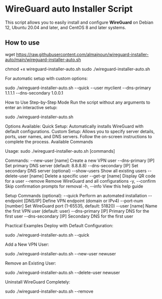 # WireGuard auto Installer Script

This script allows you to easily install and configure **WireGuard** on Debian 12, Ubuntu 20.04 and later, and CentOS 8 and later systems.


## How to use

wget https://raw.githubusercontent.com/almajnoun/wireguard-installer-auto/main/wireguard-installer-auto.sh
   
chmod +x wireguard-installer-auto.sh
sudo ./wireguard-installer-auto.sh

For automatic setup with custom options:

sudo ./wireguard-installer-auto.sh --quick --user myclient --dns-primary 1.1.1.1 --dns-secondary 1.0.0.1

How to Use
Step-by-Step Mode
Run the script without any arguments to enter an interactive setup:

sudo ./wireguard-installer-auto.sh

Options Available:
Quick Setup: Automatically installs WireGuard with default configurations.
Custom Setup: Allows you to specify server details, ports, user names, and DNS servers.
Follow the on-screen instructions to complete the process.
Available Commands

Usage: sudo ./wireguard-installer-auto.sh [commands]

Commands:
  --new-user [name]         Create a new VPN user
  --dns-primary [IP]        Set primary DNS server (default: 8.8.8.8)
  --dns-secondary [IP]      Set secondary DNS server (optional)
  --show-users              Show all existing users
  --delete-user [name]      Delete a specific user
  --get-qr [name]           Display QR code for a user
  --remove                  Remove WireGuard and all configurations
  -y, --confirm             Skip confirmation prompts for removal
  -h, --info                View this help guide

Setup Commands (optional):
  --quick                   Perform an automated installation
  --endpoint [DNS/IP]       Define VPN endpoint (domain or IPv4)
  --port-num [number]       Set WireGuard port (1-65535, default: 51820)
  --user [name]             Name the first VPN user (default: user)
  --dns-primary [IP]        Primary DNS for the first user
  --dns-secondary [IP]      Secondary DNS for the first user

Practical Examples
Deploy with Default Configuration:

sudo ./wireguard-installer-auto.sh --quick

Add a New VPN User:

sudo ./wireguard-installer-auto.sh --new-user newuser

Remove an Existing User:

sudo ./wireguard-installer-auto.sh --delete-user newuser

Uninstall WireGuard Completely:

sudo ./wireguard-installer-auto.sh --remove
  
